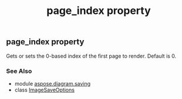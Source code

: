 ﻿---
title: page_index property
second_title: Aspose.Diagram for Python via .NET API References
description: 
type: docs
weight: 190
url: /python-net/aspose.diagram.saving/imagesaveoptions/page_index/
is_root: false
---

## page_index property


Gets or sets the 0-based index of the first page to render. Default is 0.

### See Also
* module [aspose.diagram.saving](../../)
* class [ImageSaveOptions](/diagram/python-net/aspose.diagram.saving/imagesaveoptions)
